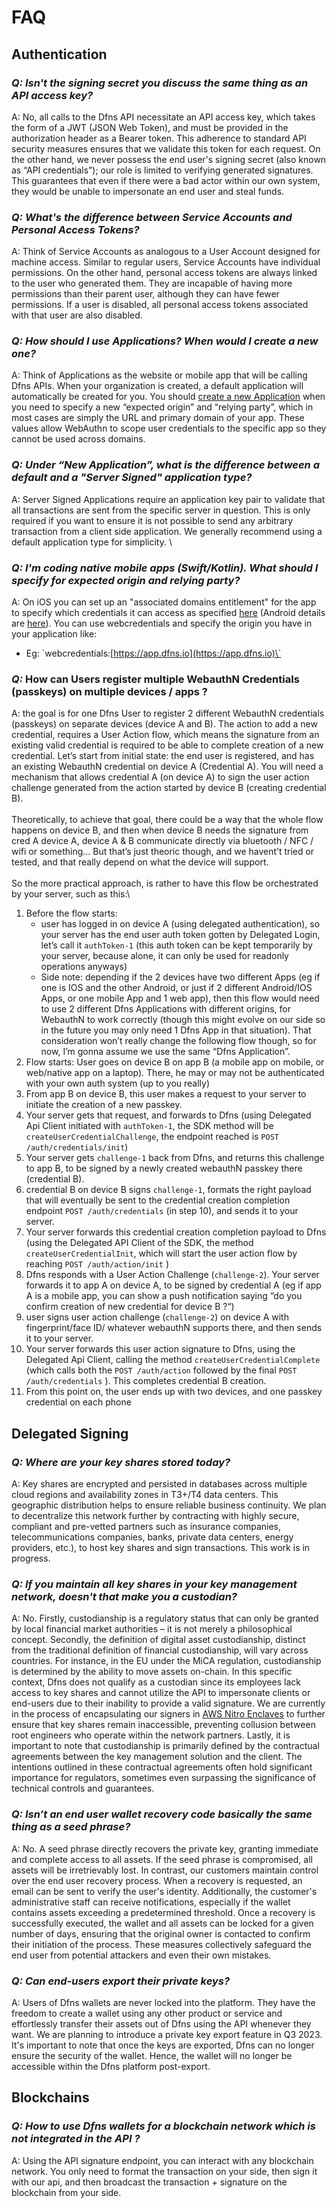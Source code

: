 # FAQ

## Authentication

### _**Q: Isn't the signing secret you discuss the same thing as an API access key?**_ &#x20;

A: No, all calls to the Dfns API necessitate an API access key, which takes the form of a JWT (JSON Web Token), and must be provided in the authorization header as a Bearer token. This adherence to standard API security measures ensures that we validate this token for each request. On the other hand, we never possess the end user's signing secret (also known as “API credentials”); our role is limited to verifying generated signatures. This guarantees that even if there were a bad actor within our own system, they would be unable to impersonate an end user and steal funds.



### _**Q: What's the difference between Service Accounts and Personal Access Tokens?**_&#x20;

A: Think of Service Accounts as analogous to a User Account designed for machine access. Similar to regular users, Service Accounts have individual permissions. On the other hand, personal access tokens are always linked to the user who generated them. They are incapable of having more permissions than their parent user, although they can have fewer permissions. If a user is disabled, all personal access tokens associated with that user are also disabled.



### _**Q: How should I use Applications? When would I create a new one?**_&#x20;

A: Think of Applications as the website or mobile app that will be calling Dfns APIs. When your organization is created, a default application will automatically be created for you. You should [create a new Application](../api-docs/authentication/application-management/createClientSideApplication.md) when you need to specify a new “expected origin” and “relying party”, which in most cases are simply the URL and primary domain of your app. These values allow WebAuthn to scope user credentials to the specific app so they cannot be used across domains.&#x20;



### _**Q: Under “New Application”, what is the difference between a default and a "Server Signed" application type?**_&#x20;

A: Server Signed Applications require an application key pair to validate that all transactions are sent from the specific server in question. This is only required if you want to ensure it is not possible to send any arbitrary transaction from a client side application.  We generally recommend using a default application type for simplicity. \


### _**Q: I'm coding native mobile apps (Swift/Kotlin). What should I specify for expected origin and relying party?**_&#x20;

A: On iOS you can set up an "associated domains entitlement" for the app to specify which credentials it can access as specified [here](https://developer.apple.com/documentation/bundleresources/entitlements/com\_apple\_developer\_associated-domains) (Android details are [here](https://developer.android.com/training/sign-in/passkeys)). You can use webcredentials and specify the origin you have in your application like:

* Eg: \`webcredentials:[https://app.dfns.io](https://app.dfns.io)\`

### _**Q:**_ How can Users register multiple WebauthN Credentials (passkeys) on multiple devices / apps ?

A: the goal is for one Dfns User to register 2 different WebauthN credentials (passkeys) on separate devices (device A and B). The action to add a new credential, requires a User Action flow, which means the signature from an existing valid credential is required to be able to complete creation of a new credential. Let’s start from initial state: the end user is registered, and has an existing WebauthN credential on device A (Credential A). You will need a mechanism that allows credential A (on device A) to sign the user action challenge generated from the action started by device B (creating credential B).\
\
Theoretically, to achieve that goal, there could be a way that the whole flow happens on device B, and then when device B needs the signature from cred A device A, device A & B communicate directly via bluetooth / NFC / wifi or something... But that’s just theoric though, and we havent’t tried or tested, and that really depend on what the device will support.\
\
So the more practical approach, is rather to have this flow be orchestrated by your server, such as this:\


1. Before the flow starts:
   * user has logged in on device A (using delegated authentication), so your server has the end user auth token gotten by Delegated Login, let’s call it `authToken-1` (this auth token can be kept temporarily by your server, because alone, it can only be used for readonly operations anyways)
   * Side note: depending if the 2 devices have two different Apps (eg if one is IOS and the other Android, or just if 2 different Android/IOS Apps, or one mobile App and 1 web app), then this flow would need to use 2 different Dfns Applications with different origins, for WebauthN to work correctly (though this might evolve on our side so in the future you may only need 1 Dfns App in that situation). That consideration won’t really change the following flow though, so for now, I’m gonna assume we use the same “Dfns Application”.
2. Flow starts: User goes on device B on app B (a mobile app on mobile, or web/native app on a laptop). There, he may or may not be authenticated with your own auth system (up to you really)
3. From app B on device B, this user makes a request to your server to initiate the creation of a new passkey.
4. Your server gets that request, and forwards to Dfns (using Delegated Api Client initiated with `authToken-1`, the SDK method will be `createUserCredentialChallenge`, the endpoint reached is `POST /auth/credentials/init`)
5. Your server gets `challenge-1` back from Dfns, and returns this challenge to app B, to be signed by a newly created webauthN passkey there (credential B).
6. credential B on device B signs `challenge-1`, formats the right payload that will eventually be sent to the credential creation completion endpoint `POST /auth/credentials` (in step 10), and sends it to your server.
7. Your server forwards this credential creation completion payload to Dfns (using the Delegated API Client of the SDK, the method `createUserCredentialInit`, which will start the user action flow by reaching `POST /auth/action/init` )
8. Dfns responds with a User Action Challenge (`challenge-2`). Your server forwards it to app A on device A, to be signed by credential A (eg if app A is a mobile app, you can show a push notification saying “do you confirm creation of new credential for device B ?“)
9. user signs user action challenge (`challenge-2`) on device A with fingerprint/face ID/ whatever webauthN supports there, and then sends it to your server.
10. Your server forwards this user action signature to Dfns, using the Delegated Api Client, calling the method `createUserCredentialComplete` (which calls both the `POST /auth/action` followed by the final `POST /auth/credentials` ). This completes credential B creation.
11. From this point on, the user ends up with two devices, and one passkey credential on each phone&#x20;



## Delegated Signing

### _**Q: Where are your key shares stored today?**_&#x20;

A: Key shares are encrypted and persisted in databases across multiple cloud regions and availability zones in T3+/T4 data centers. This geographic distribution helps to ensure reliable business continuity. We plan to decentralize this network further by contracting with highly secure, compliant and pre-vetted partners such as insurance companies, telecommunications companies, banks, private data centers, energy providers, etc.), to host key shares and sign transactions. This work is in progress.&#x20;



### _**Q: If you maintain all key shares in your key management network, doesn't that make you a custodian?**_&#x20;

A: No. Firstly, custodianship is a regulatory status that can only be granted by local financial market authorities – it is not merely a philosophical concept. Secondly, the definition of digital asset custodianship, distinct from the traditional definition of financial custodianship, will vary across countries. For instance, in the EU under the MiCA regulation, custodianship is determined by the ability to move assets on-chain. In this specific context, Dfns does not qualify as a custodian since its employees lack access to key shares and cannot utilize the API to impersonate clients or end-users due to their inability to provide a valid signature. We are currently in the process of encapsulating our signers in  [AWS Nitro Enclaves](https://aws.amazon.com/ec2/nitro/nitro-enclaves/)  to further ensure that key shares remain inaccessible, preventing collusion between root engineers who operate within the network partners. Lastly, it is important to note that custodianship is primarily defined by the contractual agreements between the key management solution and the client. The intentions outlined in these contractual agreements often hold significant importance for regulators, sometimes even surpassing the significance of technical controls and guarantees.



### _**Q: Isn’t an end user wallet recovery code basically the same thing as a seed phrase?**_

A: No. A seed phrase directly recovers the private key, granting immediate and complete access to all assets. If the seed phrase is compromised, all assets will be irretrievably lost. In contrast, our customers maintain control over the end user recovery process. When a recovery is requested, an email can be sent to verify the user's identity. Additionally, the customer's administrative staff can receive notifications, especially if the wallet contains assets exceeding a predetermined threshold. Once a recovery is successfully executed, the wallet and all assets can be locked for a given number of days, ensuring that the original owner is contacted to confirm their initiation of the process. These measures collectively safeguard the end user from potential attackers and even their own mistakes.



### _**Q: Can end-users export their private keys?**_

A: Users of Dfns wallets are never locked into the platform. They have the freedom to create a wallet using any other product or service and effortlessly transfer their assets out of Dfns using the API whenever they want. We are planning to introduce a private key export feature in Q3 2023. It's important to note that once the keys are exported, Dfns can no longer ensure the security of the wallet. Hence, the wallet will no longer be accessible within the Dfns platform post-export.



## Blockchains

### _Q: How to use Dfns wallets for a blockchain network which is not integrated in the API ?_

A: Using the API signature endpoint, you can interact with any blockchain network. You only need to format the transaction on your side, then sign it with our api, and then broadcast the transaction + signature on the blockchain from your side.
